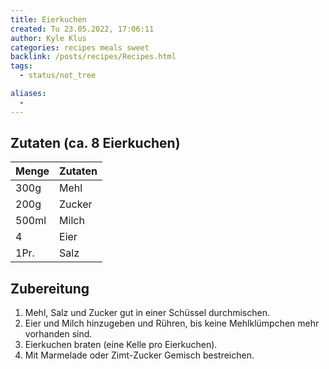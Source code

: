 ```yaml
---
title: Eierkuchen
created: Tu 23.05.2022, 17:06:11
author: Kyle Klus
categories: recipes meals sweet
backlink: /posts/recipes/Recipes.html
tags:
  - status/not_tree

aliases:
  - 
---
```


## Zutaten (ca. 8 Eierkuchen)

| Menge            | Zutaten                        |
| ---------------- | ------------------------------ |
| 300g             | Mehl                           |
| 200g             | Zucker                         |
| 500ml            | Milch                          |
| 4                | Eier                           |
| 1Pr.             | Salz                           |

## Zubereitung

1. Mehl, Salz und Zucker gut in einer Schüssel durchmischen.
2. Eier und Milch hinzugeben und Rühren, bis keine Mehlklümpchen mehr vorhanden sind.
3. Eierkuchen braten (eine Kelle pro Eierkuchen).
4. Mit Marmelade oder Zimt-Zucker Gemisch bestreichen.

